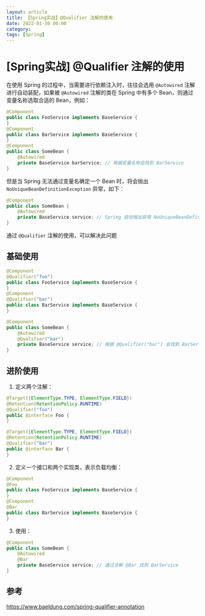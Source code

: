 ```yaml
---
layout: article  
title: 【Spring实战】@Qualifier 注解的使用
date: 2022-01-30 00:00
category:  
tags: [Spring]
---
```


# [Spring实战] @Qualifier 注解的使用

在使用 Spring 的过程中，当需要进行依赖注入时，往往会选用 `@Autowired` 注解进行自动装配，如果被  `@Autowired` 注解的类在 Spring 中有多个 Bean，则通过变量名称选取合适的 Bean，例如：
```java
@Component 
public class FooService implements BaseService {
}
@Component 
public class BarService implements BaseService {
}
@Component
public class SomeBean {
    @Autowired
    private BaseService barService; // 根据变量名称会找到 BarService
}
```
但是当 Spring 无法通过变量名确定一个 Bean 时，将会抛出 `NoUniqueBeanDefinitionException` 异常，如下：
```java
@Component
public class SomeBean {
    @Autowired
    private BaseService service; // Spring 启动抛出异常 NoUniqueBeanDefinitionException
}
```
通过 `@Qualifier` 注解的使用，可以解决此问题
## 基础使用
```java
@Component 
@Qualifier("foo")
public class FooService implements BaseService {
}
@Component 
@Qualifier("bar")
public class BarService implements BaseService {
}
```
```java
@Component
public class SomeBean {
    @Autowired
    @Qualifier("bar")
    private BaseService service; // 根据 @Qualifier("bar") 会找到 BarService
}
```

## 进阶使用
1. 定义两个注解：

```java
@Target({ElementType.TYPE, ElementType.FIELD})
@Retention(RetentionPolicy.RUNTIME)
@Qualifier("foo")
public @interface Foo {
}
```

```java
@Target({ElementType.TYPE, ElementType.FIELD})
@Retention(RetentionPolicy.RUNTIME)
@Qualifier("bar")
public @interface Bar {
}
```

2. 定义一个接口和两个实现类，表示负载均衡：

```java
@Component 
@Foo
public class FooService implements BaseService {
}
@Component 
@Bar
public class BarService implements BaseService {
}
```

3. 使用：

```java
@Component
public class SomeBean {
    @Autowired
    @Bar
    private BaseService service; // 通过注解 @Bar 找到 BarService
}
```

## 参考
<https://www.baeldung.com/spring-qualifier-annotation>